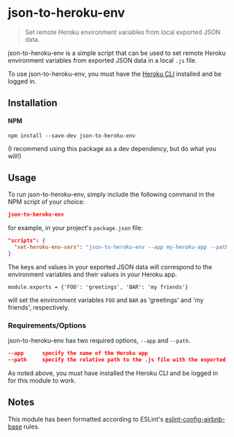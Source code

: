 # json-to-heroku-env
> Set remote Heroku environment variables from local exported JSON data.

json-to-heroku-env is a simple script that can be used to set remote Heroku environment variables from exported JSON data in a local `.js` file.

To use json-to-heroku-env, you must have the [Heroku CLI] installed and be logged in.

## Installation

#### NPM

``` SH
npm install --save-dev json-to-heroku-env
```

(I recommend using this package as a dev dependency, but do what you will!)

## Usage

To run json-to-heroku-env, simply include the following command in the NPM script of your choice:

``` JSON
json-to-heroku-env
```

for example, in your project's `package.json` file:

``` JSON
"scripts": {
  "set-heroku-env-vars": "json-to-heroku-env --app my-heroku-app --path path/to/file.js"
}
```

The keys and values in your exported JSON data will correspond to the environment variables and their values in your Heroku app.

``` JS
module.exports = {'FOO': 'greetings', 'BAR': 'my friends'}
```

will set the environment variables `FOO` and `BAR` as 'greetings' and 'my friends', respectively.

### Requirements/Options

json-to-heroku-env has two required options, `--app` and `--path`.

``` JSON
--app      specify the name of the Heroku app
--path     specify the relative path to the .js file with the exported JSON data
```

As noted above, you must have installed the Heroku CLI and be logged in for this module to work.

## Notes

This module has been formatted according to ESLint's [eslint-config-airbnb-base] rules.

[Heroku CLI]: https://devcenter.heroku.com/articles/heroku-cli
[eslint-config-airbnb-base]: https://www.npmjs.com/package/eslint-config-airbnb-base